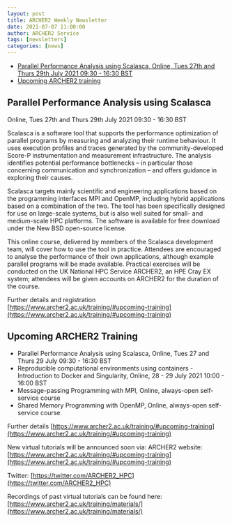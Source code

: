 ```yaml
---
layout: post
title: ARCHER2 Weekly Newsletter
date: 2021-07-07 11:00:00
author: ARCHER2 Service
tags: [newsletters] 
categories: [news]
---
```



- [Parallel Performance Analysis using Scalasca, Online, Tues 27th and Thurs 29th July 2021 09:30 - 16:30 BST](#parallel-performance-analysis-using-scalasca)
- [Upcoming ARCHER2 training](#upcoming-archer2-training) 


## Parallel Performance Analysis using Scalasca

Online, Tues 27th and Thurs 29th July 2021 09:30 - 16:30 BST

Scalasca is a software tool that supports the performance optimization of parallel programs by measuring and analyzing their runtime behaviour. It uses execution profiles and traces generated by the community-developed Score-P instrumentation and measurement infrastructure. The analysis identifies potential performance bottlenecks – in particular those concerning communication and synchronization – and offers guidance in exploring their causes.

Scalasca targets mainly scientific and engineering applications based on the programming interfaces MPI and OpenMP, including hybrid applications based on a combination of the two. The tool has been specifically designed for use on large-scale systems, but is also well suited for small- and medium-scale HPC platforms. The software is available for free download under the New BSD open-source license.

This online course, delivered by members of the Scalasca development team, will cover how to use the tool in practice. Attendees are encouraged to analyse the performance of their own applications, although example parallel programs will be made available. Practical exercises will be conducted on the UK National HPC Service ARCHER2, an HPE Cray EX system; attendees will be given accounts on ARCHER2 for the duration of the course.

Further details and registration [https://www.archer2.ac.uk/training/#upcoming-training](https://www.archer2.ac.uk/training/#upcoming-training)


## Upcoming ARCHER2 Training

- Parallel Performance Analysis using Scalasca, Online, Tues 27 and Thurs 29 July  09:30 - 16:30 BST 	
- Reproducible computational environments using containers - Introduction to Docker and Singularity, Online, 28 - 29 July 2021 10:00 - 16:00 BST
- Message-passing Programming with MPI, Online,  always-open self-service course  
- Shared Memory Programming with OpenMP, Online, always-open self-service course


Further details [https://www.archer2.ac.uk/training/#upcoming-training](https://www.archer2.ac.uk/training/#upcoming-training)

New virtual tutorials will be announced soon via: ARCHER2 website: [https://www.archer2.ac.uk/training/#upcoming-training](https://www.archer2.ac.uk/training/#upcoming-training)

Twitter: [https://twitter.com/ARCHER2_HPC](https://twitter.com/ARCHER2_HPC)

Recordings of past virtual tutorials can be found here: [https://www.archer2.ac.uk/training/materials/](https://www.archer2.ac.uk/training/materials/)